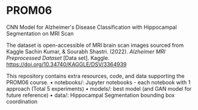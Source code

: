 # PROM06
CNN Model for Alzheimer's Disease Classification with Hippocampal Segmentation on MRI Scan

The dataset is open-accessible of MRI brain scan images sourced from Kaggle
Sachin Kumar, &amp; Sourabh Shastri. (2022). <i>Alzheimer MRI Preprocessed Dataset</i> [Data set]. Kaggle. https://doi.org/10.34740/KAGGLE/DSV/3364939

This repository contains extra resources, code, and data supporting the PROM06 course. 
	• notebooks/: Jupyter notebooks - each notebook with 1 approach (Total 5 experiments)
	• models/: best model (and GAN model for future reference)
  	• data/: Hippocampal Segmentation bounding box coordination  
 
